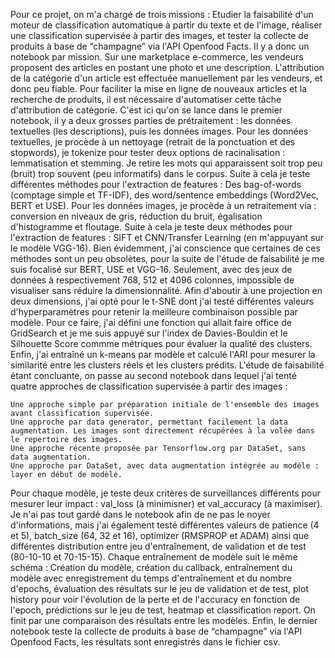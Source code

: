 Pour ce projet, on m'a chargé de trois missions : Etudier la faisabilité d'un moteur de classification automatique à partir du texte et de l'image, réaliser une classification supervisée à partir des images, et tester la collecte de produits à base de “champagne” via l'API Openfood Facts. Il y a donc un notebook par mission. Sur une marketplace e-commerce, les vendeurs proposent des articles en postant une photo et une description. L'attribution de la catégorie d'un article est effectuée manuellement par les vendeurs, et donc peu fiable. Pour faciliter la mise en ligne de nouveaux articles et la recherche de produits, il est nécessaire d'automatiser cette tâche d'attribution de catégorie. C'est ici qu'on se lance dans le premier notebook, il y a deux grosses parties de prétraitement : les données textuelles (les descriptions), puis les données images. Pour les données textuelles, je procède à un nettoyage (retrait de la ponctuation et des stopwords), je tokenize pour tester deux options de racinalisation : lemmatisation et stemming. Je retire les mots qui apparaissent soit trop peu (bruit) trop souvent (peu informatifs) dans le corpus. Suite à cela je teste différentes méthodes pour l'extraction de features : Des bag-of-words (comptage simple et TF-IDF), des word/sentence embeddings (Word2Vec, BERT et USE). Pour les données images, je procède à un retraitement via : conversion en niveaux de gris, réduction du bruit, égalisation d'histogramme et floutage. Suite à cela je teste deux méthodes pour l'extraction de features : SIFT et CNN/Transfer Learning (en m'appuyant sur le modèle VGG-16). Bien évidemment, j'ai conscience que certaines de ces méthodes sont un peu obsolètes, pour la suite de l'étude de faisabilité je me suis focalisé sur BERT, USE et VGG-16. Seulement, avec des jeux de données à respectivement 768, 512 et 4096 colonnes, impossible de visualiser sans réduire la dimensionnalité. Afin d'aboutir à une projection en deux dimensions, j'ai opté pour le t-SNE dont j'ai testé différentes valeurs d'hyperparamètres pour retenir la meilleure combinaison possible par modèle. Pour ce faire, j'ai défini une fonction qui allait faire office de GridSearch et je me suis appuyé sur l'index de Davies-Bouldin et le Silhouette Score commme métriques pour évaluer la qualité des clusters. Enfin, j'ai entraîné un k-means par modèle et calculé l'ARI pour mesurer la similarité entre les clusters réels et les clusters prédits. L'étude de faisabilité étant concluante, on passe au second notebook dans lequel j'ai tenté quatre approches de classification supervisée à partir des images :

    Une approche simple par préparation initiale de l'ensemble des images avant classification supervisée.
    Une approche par data generator, permettant facilement la data augmentation. Les images sont directement récupérées à la volée dans le repertoire des images.
    Une approche récente proposée par Tensorflow.org par DataSet, sans data augmentation.
    Une approche par DataSet, avec data augmentation intégrée au modèle : layer en début de modèle.

Pour chaque modèle, je teste deux critères de surveillances différents pour mesurer leur impact : val_loss (à minimisner) et val_accuracy (à maximiser). Je n'ai pas tout gardé dans le notebook afin de ne pas le noyer d'informations, mais j'ai également testé différentes valeurs de patience (4 et 5), batch_size (64, 32 et 16), optimizer (RMSPROP et ADAM) ainsi que différentes distribution entre jeu d'entraînement, de validation et de test (80-10-10 et 70-15-15). Chaque entraînement de modèle suit le même schéma : Création du modèle, création du callback, entraînement du modèle avec enregistrement du temps d'entraînement et du nombre d'epochs, évaluation des résultats sur le jeu de validation et de test, plot history pour voir l'évolution de la perte et de l'accuracy en fonction de l'epoch, prédictions sur le jeu de test, heatmap et classification report. On finit par une comparaison des résultats entre les modèles. Enfin, le dernier notebook teste la collecte de produits à base de “champagne” via l'API Openfood Facts, les résultats sont enregistrés dans le fichier csv.
